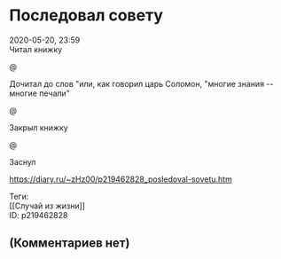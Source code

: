 Последовал совету
=================

  
2020-05-20, 23:59  
 Читал книжку   
   
 @   
   
 Дочитал до слов "или, как говорил царь Соломон, "многие знания -- многие печали"   
   
 @   
   
 Закрыл книжку   
   
 @   
   
 Заснул   
  
<https://diary.ru/~zHz00/p219462828_posledoval-sovetu.htm>  
  
Теги:  
[[Случай из жизни]]  
ID: p219462828  


(Комментариев нет)
------------------